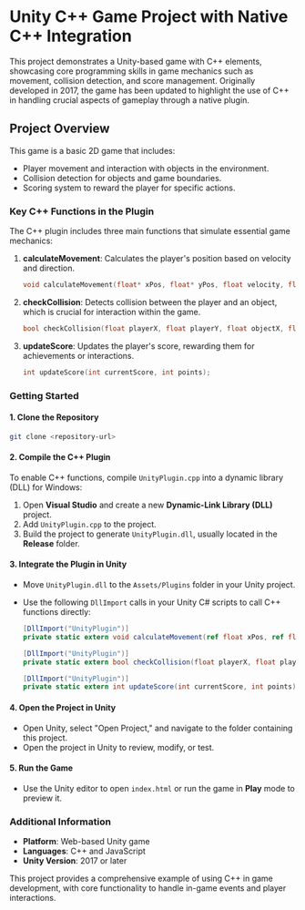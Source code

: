 
# Unity C++ Game Project with Native C++ Integration

This project demonstrates a Unity-based game with C++ elements, showcasing core programming skills in game mechanics such as movement, collision detection, and score management. Originally developed in 2017, the game has been updated to highlight the use of C++ in handling crucial aspects of gameplay through a native plugin.

## Project Overview
This game is a basic 2D game that includes:
- Player movement and interaction with objects in the environment.
- Collision detection for objects and game boundaries.
- Scoring system to reward the player for specific actions.

### Key C++ Functions in the Plugin

The C++ plugin includes three main functions that simulate essential game mechanics:

1. **calculateMovement**: Calculates the player's position based on velocity and direction.
   ```cpp
   void calculateMovement(float* xPos, float* yPos, float velocity, float direction);
   ```

2. **checkCollision**: Detects collision between the player and an object, which is crucial for interaction within the game.
   ```cpp
   bool checkCollision(float playerX, float playerY, float objectX, float objectY, float radius);
   ```

3. **updateScore**: Updates the player's score, rewarding them for achievements or interactions.
   ```cpp
   int updateScore(int currentScore, int points);
   ```

### Getting Started

#### 1. Clone the Repository
   ```bash
   git clone <repository-url>
   ```

#### 2. Compile the C++ Plugin

To enable C++ functions, compile `UnityPlugin.cpp` into a dynamic library (DLL) for Windows:

1. Open **Visual Studio** and create a new **Dynamic-Link Library (DLL)** project.
2. Add `UnityPlugin.cpp` to the project.
3. Build the project to generate `UnityPlugin.dll`, usually located in the **Release** folder.

#### 3. Integrate the Plugin in Unity
- Move `UnityPlugin.dll` to the `Assets/Plugins` folder in your Unity project.
- Use the following `DllImport` calls in your Unity C# scripts to call C++ functions directly:

   ```csharp
   [DllImport("UnityPlugin")]
   private static extern void calculateMovement(ref float xPos, ref float yPos, float velocity, float direction);

   [DllImport("UnityPlugin")]
   private static extern bool checkCollision(float playerX, float playerY, float objectX, float objectY, float radius);

   [DllImport("UnityPlugin")]
   private static extern int updateScore(int currentScore, int points);
   ```

#### 4. Open the Project in Unity
   - Open Unity, select "Open Project," and navigate to the folder containing this project.
   - Open the project in Unity to review, modify, or test.

#### 5. Run the Game
   - Use the Unity editor to open `index.html` or run the game in **Play** mode to preview it.

### Additional Information

- **Platform**: Web-based Unity game
- **Languages**: C++ and JavaScript
- **Unity Version**: 2017 or later

This project provides a comprehensive example of using C++ in game development, with core functionality to handle in-game events and player interactions.
